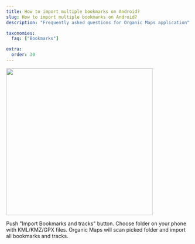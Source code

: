 ```yaml
---
title: How to import multiple bookmarks on Android?
slug: How to import multiple bookmarks on Android?
description: "Frequently asked questions for Organic Maps application"

taxonomies:
  faq: ["Bookmarks"]

extra:
  order: 30
---
```


<img src="/faq/bookmarks-03-import-android/android-import-bookmarks.jpg" width="400px"/>

Push "Import Bookmarks and tracks" button. Choose folder on your phone with KML/KMZ/GPX files. Organic Maps will scan picked folder and import all bookmarks and tracks.
